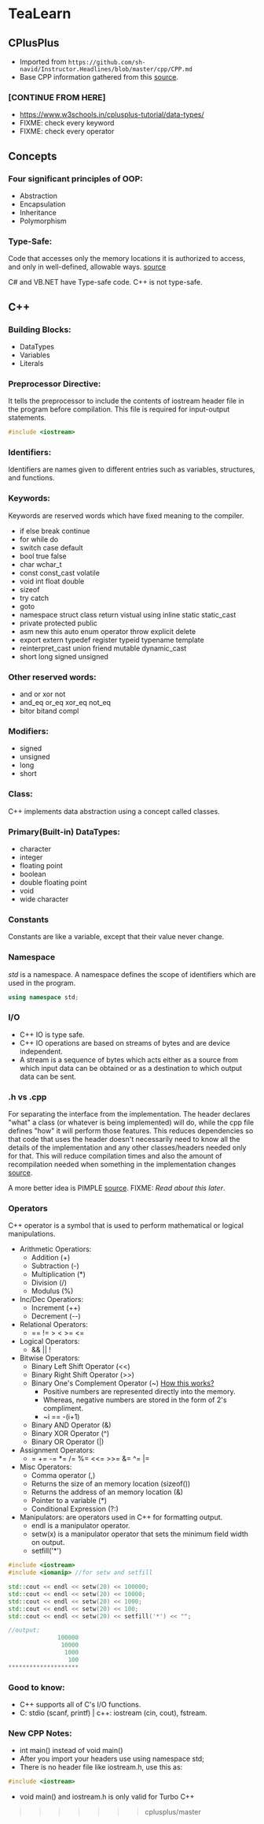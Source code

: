 # TeaLearn
## CPlusPlus
- Imported from `https://github.com/sh-navid/Instructor.Headlines/blob/master/cpp/CPP.md`
- Base CPP information gathered from this [source](https://www.w3schools.in/cplusplus-tutorial/intro/).


### [CONTINUE FROM HERE]
- https://www.w3schools.in/cplusplus-tutorial/data-types/
- FIXME: check every keyword
- FIXME: check every operator


## Concepts
### Four significant principles of OOP:
- Abstraction
- Encapsulation
- Inheritance
- Polymorphism

### Type-Safe:
Code that accesses only the memory locations it is authorized to access, and only in well-defined, allowable ways. [source](https://www.webopedia.com/definitions/type-safe/#:~:text=Type-Safe.%20Webopedia%20Staff.%20%28adj.%29%20Code%20that%20accesses%20only,an%20object%20that%20is%20invalid%20for%20that%20object.)

C# and VB.NET have Type-safe code. C++ is not type-safe.


## C++
### Building Blocks:
- DataTypes
- Variables
- Literals


### Preprocessor Directive:
It tells the preprocessor to include the contents of iostream header file in the program before compilation.
This file is required for input-output statements.
~~~c++
#include <iostream>
~~~

### Identifiers:
Identifiers are names given to different entries such as variables, structures, and functions.

### Keywords:
Keywords are reserved words which have fixed meaning to the compiler.
- if else break continue
- for while do
- switch case default
- bool true false
- char wchar_t
- const const_cast volatile
- void int float double
- sizeof
- try catch
- goto
- namespace struct class return vistual using inline static static_cast
- private protected public
- asm new this auto enum operator throw explicit delete
- export extern typedef register typeid typename template
- reinterpret_cast union friend mutable dynamic_cast
- short long signed unsigned

### Other reserved words:
- and or xor not
- and_eq or_eq xor_eq not_eq
- bitor bitand compl
			

### Modifiers:
- signed
- unsigned
- long
- short

### Class:
C++ implements data abstraction using a concept called classes.

###	Primary(Built-in) DataTypes:
- character
- integer
- floating point
- boolean
- double floating point
- void
- wide character

### Constants
Constants are like a variable, except that their value never change.

### Namespace
*std* is a namespace. A namespace defines the scope of identifiers which are used in the program.
~~~c++
using namespace std;
~~~

### I/O
- C++ IO is type safe.
- C++ IO operations are based on streams of bytes and are device independent.
- A stream is a sequence of bytes which acts either as a source from which input data can be obtained or as a destination to which output data can be sent.


### .h vs .cpp
For separating the interface from the implementation. The header declares "what" a class (or whatever is being implemented) will do, while the cpp file defines "how" it will perform those features. This reduces dependencies so that code that uses the header doesn't necessarily need to know all the details of the implementation and any other classes/headers needed only for that. This will reduce compilation times and also the amount of recompilation needed when something in the implementation changes [source](https://stackoverflow.com/questions/333889/why-have-header-files-and-cpp-files#:~:text=The%20header%20declares%20%22what%22%20a%20class%20%28or%20whatever,and%20any%20other%20classes%2Fheaders%20needed%20only%20for%20that.).

A more better idea is PIMPLE [source](http://aszt.inf.elte.hu/~gsd/halado_cpp/ch09s03.html). FIXME: _Read about this later_.


### Operators
C++ operator is a symbol that is used to perform mathematical or logical manipulations.
- Arithmetic Operatiors:
    - Addition (+)
    - Subtraction (-)
    - Multiplication (*)
    - Division (/)
    - Modulus (%)
- Inc/Dec Operatiors:
    - Increment (++)
    - Decrement (--)
- Relational Operators:
    - == != > < >= <=
- Logical Operators:
    - && || !
- Bitwise Operators:
    - Binary Left Shift Operator (<<)
    - Binary Right Shift Operator (>>)
    - Binary One's Complement Operator (~) [How this works?](https://stackoverflow.com/questions/791328/how-does-the-bitwise-complement-operator-tilde-work)
        + Positive numbers are represented directly into the memory.
        + Whereas, negative numbers are stored in the form of 2's compliment.
        + ~i == -(i+1)
    - Binary AND Operator (&)
    - Binary XOR Operator (^)
    - Binary OR Operator (|)
- Assignment Operators:
    - =  +=  -=  *=  /=  %=  <<=  >>=  &=  ^=  |=
- Misc Operators:
    - Comma operator (,)
    - Returns the size of an memory location (sizeof())
    - Returns the address of an memory location (&)
    - Pointer to a variable (*)
    - Conditional Expression (?:)
- Manipulators: are operators used in C++ for formatting output.
    - endl is a manipulator operator.
    - setw(x) is a manipulator operator that sets the minimum field width on output.
    - setfill('*')

~~~c++
#include <iostream>
#include <iomanip> //for setw and setfill

std::cout << endl << setw(20) << 100000;
std::cout << endl << setw(20) << 10000;
std::cout << endl << setw(20) << 1000;
std::cout << endl << setw(20) << 100;
std::cout << endl << setw(20) << setfill('*') << "";

//output:
              100000
               10000
                1000
                 100
********************
~~~


### Good to know:
- C++ supports all of C's I/O functions.
- C: stdio (scanf, printf) | c++: iostream (cin, cout), fstream.


### New CPP Notes:
- int main() instead of void main()
- After you import your headers use using namespace std;
- There is no header file like iostream.h, use this as:
~~~cpp
#include <iostream>
~~~
- void main() and iostream.h is only valid for Turbo C++
>>>>>>> cplusplus/master